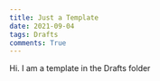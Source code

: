 ```yaml
---
title: Just a Template
date: 2021-09-04
tags: Drafts
comments: True
---
```

Hi.  I am a template in the Drafts folder